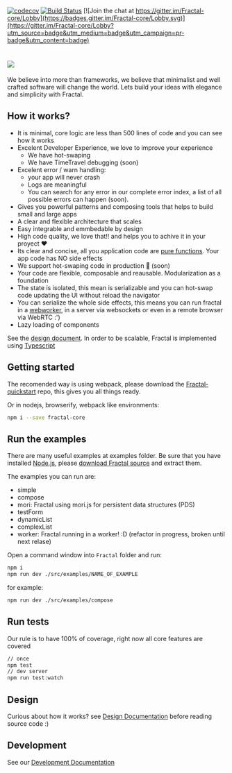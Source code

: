 [![codecov](https://codecov.io/gh/FractalBlocks/Fractal/branch/master/graph/badge.svg)](https://codecov.io/gh/FractalBlocks/Fractal)
[![Build Status](https://travis-ci.org/FractalBlocks/Fractal.svg?branch=master)](https://travis-ci.org/FractalBlocks/Fractal)
[![Join the chat at https://gitter.im/Fractal-core/Lobby](https://badges.gitter.im/Fractal-core/Lobby.svg)](https://gitter.im/Fractal-core/Lobby?utm_source=badge&utm_medium=badge&utm_campaign=pr-badge&utm_content=badge)
# <img src="https://github.com/FractalBlocks/Fractal/blob/master/assets/FractalLogo.png">
We believe into more than frameworks, we believe that minimalist and well crafted software will change the world. Lets build your ideas with elegance and simplicity with Fractal.

## How it works?

- It is minimal, core logic are less than 500 lines of code and you can see how it works
- Excelent Developer Experience, we love to improve your experience
    - We have hot-swaping
    - We have TimeTravel debugging (soon)
- Excelent error / warn handling:
    - your app will never crash
    - Logs are meaningful
    - You can search for any error in our complete error index, a list of all possible errors can happen (soon).
- Gives you powerful patterns and composing tools that helps to build small and large apps
- A clear and flexible architecture that scales
- Easy integrable and emmbedable by design
- High code quality, we love that!! and helps you to achive it in your proyect :heart:
- Its clear and concise, all you application code are [pure functions](https://en.wikipedia.org/wiki/Pure_function). Your app code has NO side effects
- We support hot-swaping code in production :rose: (soon)
- Your code are flexible, composable and reausable. Modularization as a foundation
- The state is isolated, this mean is serializable and you can hot-swap code updating the UI without reload the navigator
- You can serialize the whole side effects, this means you can run fractal in a [webworker](https://github.com/FractalBlocks/Fractal/blob/master/src/examples/worker/index.ts), in a server via websockets or even in a remote browser via WebRTC :')
- Lazy loading of components

See the [design document](https://github.com/FractalBlocks/Fractal/blob/master/DESIGN.md). In order to be scalable, Fractal is implemented using [Typescript](https://www.typescriptlang.org/)

## Getting started

The recomended way is using webpack, please download the [Fractal-quickstart](https://github.com/FractalBlocks/Fractal-quickstart) repo, this gives you all things ready.

Or in nodejs, browserify, webpack like environments:

```bash
npm i --save fractal-core
```

## Run the examples

There are many useful examples at examples folder. Be sure that you have installed [Node.js](https://nodejs.org/en/), please [download Fractal source](https://github.com/FractalBlocks/Fractal/archive/master.zip) and extract them.

The examples you can run are:

- simple
- compose
- mori: Fractal using mori.js for persistent data structures (PDS)
- testForm
- dynamicList
- complexList
- worker: Fractal running in a worker! :D (refactor in progress, broken until next relase)

Open a command window into `Fractal` folder and run:

```bash
npm i
npm run dev ./src/examples/NAME_OF_EXAMPLE
```
for example:

```bash
npm run dev ./src/examples/compose
```

## Run tests

Our rule is to have 100% of coverage, right now all core features are covered

```bash
// once
npm test
// dev server
npm run test:watch
```

## Design

Curious about how it works? see [Design Documentation](https://github.com/FractalBlocks/Fractal/blob/master/DESIGN.md) before reading source code :)

## Development

See our [Development Documentation](https://github.com/FractalBlocks/Fractal/blob/master/DEVELOPMENT.md)

